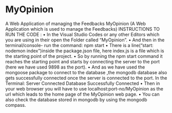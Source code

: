 # MyOpinion
A Web Application of managing the Feedbacks
MyOpinion (A Web  Application  which  is  used  to   manage  the Feedbacks)
INSTRUCTIONS   TO  RUN  THE  CODE :
•	In the Visual Studio Codes or any other Editors  which you are using in their open the Folder called “MyOpinion”.
•	And then in the terminal/console- run the command: 
npm start 
•	There is a line(“start: nodemon index”)inside the package.json file,
here index.js is a file which is the starting point of the project. 
•	So by running the npm start command it reaches the starting point and starts by connecting the server to the port (here we have used 9898 as the port).
•	And as we have used the mongoose package to connect to the database ,the mongodb database also gets successfully connected once the server is connected to the port.
In the Terminal:
Server Connected
Database Successfully Connected
•	Then in your web browser you will have to use localhost:port-no/MyOpinion as the url which leads to the home page of the MyOpinion web page.
•	You can also check the database stored in mongodb by using the mongodb compass.
